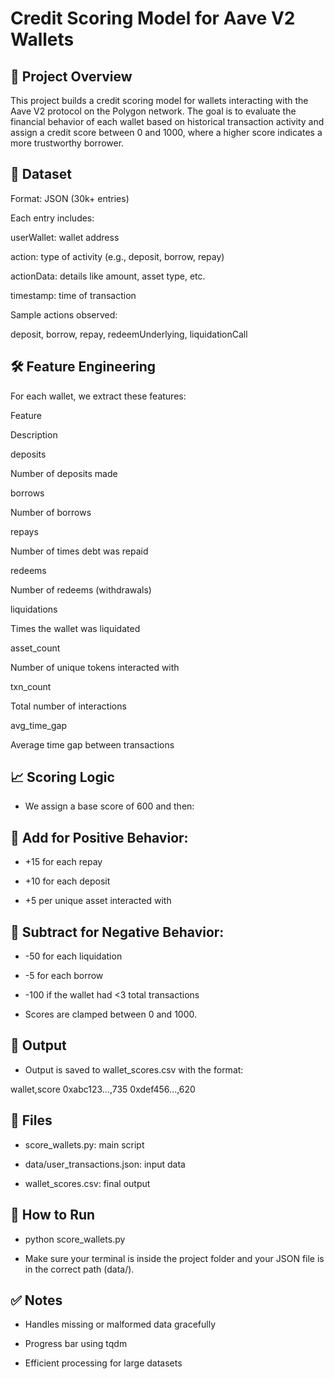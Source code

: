 # Credit Scoring Model for Aave V2 Wallets

## 📌 Project Overview

This project builds a credit scoring model for wallets interacting with the Aave V2 protocol on the Polygon network. The goal is to evaluate the financial behavior of each wallet based on historical transaction activity and assign a credit score between 0 and 1000, where a higher score indicates a more trustworthy borrower.

## 🧩 Dataset

Format: JSON (30k+ entries)

Each entry includes:

userWallet: wallet address

action: type of activity (e.g., deposit, borrow, repay)

actionData: details like amount, asset type, etc.

timestamp: time of transaction

Sample actions observed:

deposit, borrow, repay, redeemUnderlying, liquidationCall

## 🛠️ Feature Engineering

For each wallet, we extract these features:

Feature

Description

deposits

Number of deposits made

borrows

Number of borrows

repays

Number of times debt was repaid

redeems

Number of redeems (withdrawals)

liquidations

Times the wallet was liquidated

asset_count

Number of unique tokens interacted with

txn_count

Total number of interactions

avg_time_gap

Average time gap between transactions

## 📈 Scoring Logic

- We assign a base score of 600 and then:

## 🔼 Add for Positive Behavior:

- +15 for each repay

- +10 for each deposit

- +5 per unique asset interacted with

## 🔽 Subtract for Negative Behavior:

- -50 for each liquidation

- -5 for each borrow

- -100 if the wallet had <3 total transactions

- Scores are clamped between 0 and 1000.

## 💾 Output

- Output is saved to wallet_scores.csv with the format:

wallet,score
0xabc123...,735
0xdef456...,620

## 📂 Files

- score_wallets.py: main script

- data/user_transactions.json: input data

- wallet_scores.csv: final output

## 🚀 How to Run

- python score_wallets.py

- Make sure your terminal is inside the project folder and your JSON file is in the correct path (data/).

## ✅ Notes

- Handles missing or malformed data gracefully

- Progress bar using tqdm

- Efficient processing for large datasets


